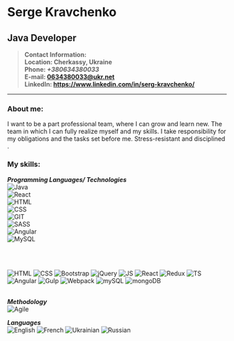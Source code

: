 # Serge Kravchenko
## Java Developer

>**Contact Information:**  
**Location: Cherkassy, Ukraine**  
**Phone: _+380634380033_**  
**E-mail: 0634380033@ukr.net**  
**LinkedIn: https://www.linkedin.com/in/serg-kravchenko/**  
  
--- 
### About me:  
  
I want to be a part professional team, where I can grow and learn new. The team in which I can fully realize myself and my skills. I take responsibility for my obligations and the tasks set before me. Stress-resistant and disciplined .  

### My skills:  
**_Programming Languages/ Technologies_**  
![Java](https://img.shields.io/badge/-Java-090909?style=plastic&logo=Java)  
![React](https://img.shields.io/badge/-React-090909?style=plastic&logo=react)  
![HTML](https://img.shields.io/badge/-HTML-090909?style=plastic&logo=html5)  
![CSS](https://img.shields.io/badge/-CSS-090909?style=plastic&logo=css3)  
![GIT](https://img.shields.io/badge/-GIT-090909?style=plastic&logo=git)  
![SASS](https://img.shields.io/badge/-SASS-090909?style=plastic&logo=sass)  
![Angular](https://img.shields.io/badge/-Angular-090909?style=plastic&logo=angular)  
![MySQL](https://img.shields.io/badge/-MySQL-090909?style=plastic&logo=mysql) 

<br><br>

![HTML](https://img.shields.io/badge/-HTML-555555?style=for-the-badge&logo=html5&logoColor=dd4b25)
![CSS](https://img.shields.io/badge/-CSS-555555?style=for-the-badge&logo=css3&logoColor=0068b2)
![Bootstrap](https://img.shields.io/badge/-Bootstrap&#160;4-555555?style=for-the-badge&logo=Bootstrap&logoColor=69419a)
![jQuery](https://img.shields.io/badge/-jQuery-555555?style=for-the-badge&logo=jQuery&logoColor=0065aa)
![JS](https://img.shields.io/badge/-JavaScript-555555?style=for-the-badge&logo=JavaScript&logoColor=efd81d)
![React](https://img.shields.io/badge/-React-555555?style=for-the-badge&logo=React&logoColor=79d8f7)
![Redux](https://img.shields.io/badge/-Redux-555555?style=for-the-badge&logo=Redux&logoColor=7c41be)
![TS](https://img.shields.io/badge/-TypeScript-555555?style=for-the-badge&logo=TypeScript&logoColor=2f74c0)
![Angular](https://img.shields.io/badge/-Angular-555555?style=for-the-badge&logo=Angular&logoColor=bf0033)
![Gulp](https://img.shields.io/badge/-Gulp-555555?style=for-the-badge&logo=Gulp&logoColor=ca4545)
![Webpack](https://img.shields.io/badge/-Webpack-555555?style=for-the-badge&logo=Webpack&logoColor=8acff3)
![mySQL](https://img.shields.io/badge/-mySQL-555555?style=for-the-badge&logo=mySQL&logoColor=dd8a00)
![mongoDB](https://img.shields.io/badge/-mongoDB-555555?style=for-the-badge&logo=mongoDB&logoColor=0fa64d)
<br><br>

**_Methodology_**  
![Agile](https://img.shields.io/badge/-Agile-090909?style=plastic&logo=agile)  

**_Languages_**  
![English](https://img.shields.io/badge/English-intermediate-yellowgreen)
![French](https://img.shields.io/badge/French-intermediate-yellowgreen)
![Ukrainian](https://img.shields.io/badge/Ukrainian-native-yellowgreen)
![Russian](https://img.shields.io/badge/Russian-native-yellowgreen)

